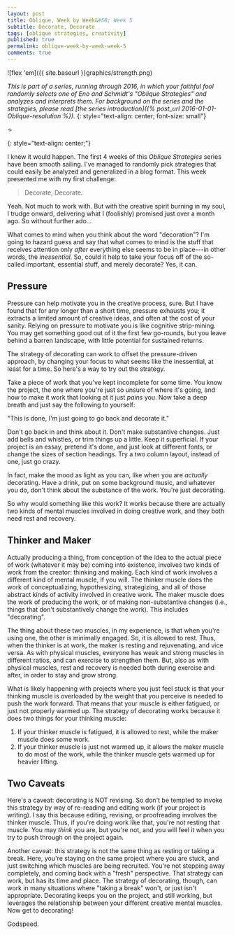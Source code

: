 ```yaml
---
layout: post
title: Oblique, Week by Week&#58; Week 5
subtitle: Decorate, Decorate
tags: [oblique strategies, creativity]
published: true
permalink: oblique-week-by-week-week-5
comments: true
---
```

![flex 'em]({{ site.baseurl }}graphics/strength.png)

*This is part of a series, running through 2016, in which your faithful fool randomly selects one of Eno and Schmidt's "Oblique Strategies" and analyzes and interprets them. For background on the series and the strategies, please read [the series introduction]({% post_url 2016-01-01-Oblique-resolution %}).*
{: style="text-align: center; font-size: small"}

<p>&homtht;</p>
{: style="text-align: center;"}

I knew it would happen. The first 4 weeks of this *Oblique Strategies* series have been smooth sailing. I've managed to randomly pick strategies that could easily be analyzed and generalized in a blog format. This week presented me with my first challenge:

> Decorate, Decorate.

Yeah. Not much to work with. But with the creative spirit burning in my soul, I trudge onward, delivering what I (foolishly) promised just over a month ago.  So without further ado...

<!--more-->

What comes to mind when you think about the word "decoration"? I'm going to hazard guess and say that what comes to mind is the stuff that receives attention only *after* everything else seems to be in place---in other words, the *inessential*. So, could it help to take your focus off of the so-called important, essential stuff, and merely decorate? Yes, it can.


## Pressure

Pressure can help motivate you in the creative process, sure. But I have found that for any longer than a short time, pressure exhausts you; it extracts a limited amount of creative ideas, and often at the cost of your sanity. Relying on pressure to motivate you is like cognitive strip-mining. You may get something good out of it the first few go-rounds, but you leave behind a barren landscape, with little potential for sustained returns.

The strategy of decorating can work to offset the pressure-driven approach, by changing your focus to what seems like the inessential, at least for a time. So here's a way to try out the strategy.

Take a piece of work that you've kept incomplete for some time. You know the project, the one where you're just so unsure of where it's going, and how to make it work that looking at it just *pains* you. Now take a deep breath and just say the following to yourself:

"This is done, I'm just going to go back and decorate it."

Don't go back in and think about it. Don't make substantive changes. Just add bells and whistles, or trim things up a little. Keep it superficial. If your project is an essay, pretend it's done, and just look at different fonts, or change the sizes of section headings. Try a two column layout, instead of one, just go crazy.

In fact, make the mood as light as you can, like when you are *actually* decorating. Have a drink, put on some background music, and whatever you do, don't think about the substance of the work. You're just decorating.

So why would something like this work? It works because there are actually two kinds of mental muscles involved in doing creative work, and they both need rest and recovery.


## Thinker and Maker

Actually producing a thing, from conception of the idea to the actual piece of work (whatever it may be) coming into existence, involves two kinds of work from the creator: thinking and making. Each kind of work involves a different kind of mental muscle, if you will. The thinker muscle does the work of conceptualizing, hypothesizing, strategizing, and all of those abstract kinds of activity involved in creative work. The maker muscle does the work of producing the work, or of making non-substantive changes (i.e., things that don't substantively change the work). This includes "decorating".

The thing about these two muscles, in my experience, is that when you're using one, the other is minimally engaged. So, it is allowed to rest. Thus, when the thinker is at work, the maker is resting and rejuvenating, and vice versa. As with physical muscles, everyone has weak and strong muscles in different ratios, and can exercise to strengthen them. But, also as with physical muscles, rest and recovery is needed both during exercise and after, in order to stay and grow strong.

What is likely happening with projects where you just feel stuck is that your thinking muscle is overloaded by the weight that you perceive is needed to push the work forward. That means that your muscle is either fatigued, or just not properly warmed up.
The strategy of decorating works because it does two things for your thinking muscle:

1. If your thinker muscle is fatigued, it is allowed to rest, while the maker muscle does some work.
2. If your thinker muscle is just not warmed up, it allows the maker muscle to do most of the work, while the thinker muscle gets warmed up for heavier lifting.


## Two Caveats

Here's a caveat: decorating is NOT revising. So don't be tempted to invoke this strategy by way of re-reading and editing work (if your project is writing). I say this because editing, revising, or proofreading involves the thinker muscle. Thus, if you're doing work like that, you're not resting that muscle. You may *think* you are, but you're not, and you will feel it when you try to push through on the project again.

Another caveat: this strategy is not the same thing as resting or taking a break. Here, you're staying on the same project where you are stuck, and just switching which muscles are being recruited. You're not stepping away completely, and coming back with a "fresh" perspective. That strategy can work, but has its time and place. The strategy of decorating, though, can work in many situations where "taking a break" won't, or just isn't appropriate. Decorating keeps you on the project, and still working, but leverages the relationship between your different  creative mental muscles. Now get to decorating!

Godspeed.
